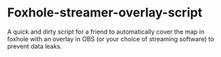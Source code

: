 # Foxhole-streamer-overlay-script
A quick and dirty script for a friend to automatically cover the map in foxhole with an overlay in OBS (or your choice of streaming software) to prevent data leaks.
